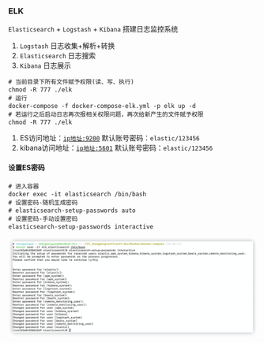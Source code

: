 ### ELK

`Elasticsearch` + `Logstash` + `Kibana` 搭建日志监控系统

1. `Logstash` 日志收集+解析+转换
2. `Elasticsearch` 日志搜索
3. `Kibana` 日志展示

```shell
# 当前目录下所有文件赋予权限(读、写、执行)
chmod -R 777 ./elk
# 运行
docker-compose -f docker-compose-elk.yml -p elk up -d
# 若运行之后启动日志再次报相关权限问题，再次给新产生的文件赋予权限
chmod -R 777 ./elk
```

1. ES访问地址：[`ip地址:9200`](http://www.zhengqingya.com:9200)
   默认账号密码：`elastic/123456`
2. kibana访问地址：[`ip地址:5601`](http://www.zhengqingya.com:5601)
   默认账号密码：`elastic/123456`

#### 设置ES密码

```shell
# 进入容器
docker exec -it elasticsearch /bin/bash
# 设置密码-随机生成密码
# elasticsearch-setup-passwords auto
# 设置密码-手动设置密码
elasticsearch-setup-passwords interactive
```

![elk_elasticsearch_set_password](./../../image/elk_elasticsearch_set_password.png)
